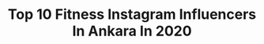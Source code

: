 ---
title: Top 10 Fitness Instagram Influencers In Ankara In 2020
description: >-
  Find top fitness Instagram influencers in Ankara in 2020. Most popular hashtags: #ankara #fitness #istanbul #fit.
platform: Instagram
hits: 31
text_top: See the top-rated Instagram accounts on inBeat.
text_bottom: inBeat holds 31 Instagram influencers like this in Ankara, Turkey for you to pitch.
profiles:
  - username: "oyunkusum.tr"
    fullname: >-
      Güvercin 🕊
    bio: >-
      Gvrcn TR 🇹🇷 Bizimkisi bir aşk hikayesi.. 🕊 Sayfamıza güvercin sevdalı dostlarımızı bekleriz. Siz gönderin biz paylaşalım.. 📩
    location: "Turkey"
    followers: 11084
    engagement: 949
    commentsToLikes: 0.005994
    id: ckf5vpdo7pf7k0j23o0mod6vj
    verified: false
    hashtags: "#mavi, #dogsofinstagram, #pokemon, #beautiful"
  - username: "pt_mstfkeskin"
    fullname: >-
      Mustafa Keskin/ Workout Videos
    bio: >-
      Herkesin Yapabileceği Spor Videoları - Birebir Özel Ders İçin ➡️ DM - Uzaktan Eğitim İçin ➡️ DM 📈 1on1 Personal Traning/Kurucu @1on1personaltrainer
    location: "Turkey"
    followers: 115232
    engagement: 142
    commentsToLikes: 0.116825
    id: ck15s8l83brx50i19pmf3mvue
    verified: false
    hashtags: "#sporcu, #1on1personaltraining, #fitfam, #motivation"
  - username: "kuafor.hasan34"
    fullname: >-
      KUAFÖR HASAN
    bio: >-
      ✂️✂️✂️👍 ✂️ HAİR STYLİST ✂️
    location: "Turkey"
    followers: 9912
    engagement: 443
    commentsToLikes: 0.037277
    id: ck8t8wc01m3880j78a8ibij2g
    verified: false
    hashtags: "#alaattin, #film, #tras, #cukur"
  - username: "dr.zekeriyatasdemir"
    fullname: >-
      Doç. Dr. Zekeriya Taşdemir
    bio: >-
      Diş eti hastalıkları ve cerrahisi - İmplantoloji Uzmanı 📍Dentest Kızılay Diş Hekimliği ve İmplantoloji Kliniği 📞03124192729
    location: "Turkey"
    followers: 14555
    engagement: 821
    commentsToLikes: 0.025192
    id: ckaoyegcsh66v0i78x7afsipp
    verified: false
    hashtags: "#kist, #ankaradis, #ankaradi, #dis"
  - username: "100de100saglik"
    fullname: >-
      SağlıkDoğada ❌REKLAMSIZ SAYFA❌
    bio: >-
      Yıllar sonra "Gençliğinize geri dönseniz, nasıl bir hayat yaşardınız?" sorusuna, sağlığıma daha cok dikkat ederdim dememek için @100de100saglik 👏👍
    location: "Turkey"
    followers: 280003
    engagement: 95
    commentsToLikes: 0.013072
    id: ck8t73tqrfjz00j78czz7cm04
    verified: false
    hashtags: ""
  - username: "radmehrbrothers"
    fullname: >-
      Mobin_mohamad
    bio: >-
      🔱 Efsaneikizler .📍🇹🇷 Ankara 🔶Member of Muay Thai National Team 2015 🔶Muay Thai 2016 Champion 🔶Kick Box 2017 Champion 🔴 Kişisel ders ve online koçluk
    location: "Turkey"
    followers: 17945
    engagement: 887
    commentsToLikes: 0.119018
    id: ck1399rmkk8at0i19eybkxyr1
    verified: false
    hashtags: "#legendary, #muaythai, #onechampion, #onechampionship"
  - username: "cigdemcmks"
    fullname: >-
      Çigdem Çamkes
    bio: >-
      🔥 Pilates teacher 🔥 💥 Personel Trainer 💥 🧘 Yoga teacher 🧘 @bi_bak_bencee
    location: "Turkey"
    followers: 5127
    engagement: 827
    commentsToLikes: 0.094473
    id: ckaouqz5j1fot0i78d2fr7cs6
    verified: false
    hashtags: "#fitnes, #beslenme, #karaa, #bodybuilding"
  - username: "emrah_offical_protection"
    fullname: >-
      
    bio: >-
      cCc ⭐RÜZGAR BİRLİĞİ⭐ cCc Aspanda bürküt , jerde kökbörü bol...! #mmafighter #ϜϓſϞ #MMA #2E #Ankaragücü #Angara
    location: "Turkey"
    followers: 19166
    engagement: 581
    commentsToLikes: 0.024863
    id: ck9hc5zgpjyhb0j78y4i2j70a
    verified: false
    hashtags: "#asayi, #follow, #fashion, #m5"
  - username: "profdrhakanyardimci"
    fullname: >-
      Prof. Dr. Hakan YARDIMCI
    bio: >-
      Tek Resmi Hesabımdır Veteriner Hekim🐱🐶🐮🦉🐼 Mikrobiyoloji🔬 Ankara Üniversitesi Veteriner Fakültesi Body Building 🏋🏻‍♂️ Fitness🏃🏻‍♂️
    location: "Turkey"
    followers: 4779
    engagement: 1017
    commentsToLikes: 0.160093
    id: ckap95wr0rag70i786fydzrut
    verified: false
    hashtags: "#petsgram, #kedisever, #petsofinstagram, #dog"
  - username: "yesimasti"
    fullname: >-
      Zumbawithyesim🍀
    bio: >-
      Mom of one❤️, Official Zumba Instructor, Quality and Certification Manager M.Sc. METU/ODTU, #zumba #dance #fitness
    location: "Turkey"
    followers: 5319
    engagement: 910
    commentsToLikes: 0.067172
    id: ckf5kyxq7nq830j23fqiqblnu
    verified: false
    hashtags: "#fitness, #goodvibes, #bodrum, #fitmom"
---